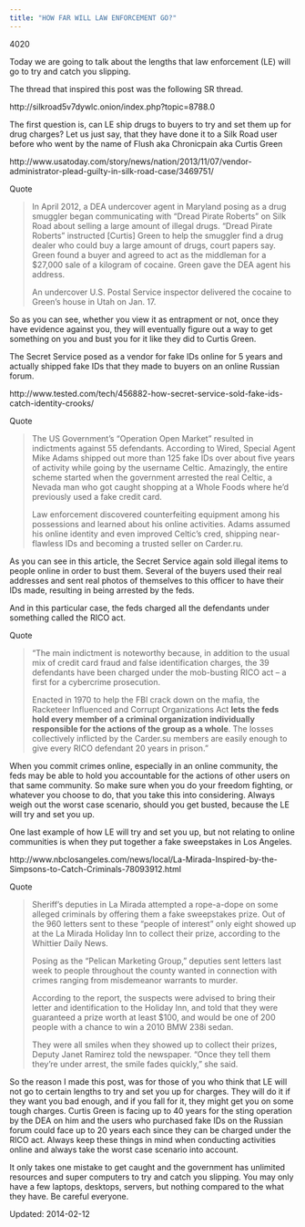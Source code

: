 ```yaml
---
title: "HOW FAR WILL LAW ENFORCEMENT GO?"
---
```

4020


<p>Today we are going to talk about the lengths that law enforcement (LE) will go to try and catch you slipping.</p>
<p>The thread that inspired this post was the following SR thread.</p>
<p>http://silkroad5v7dywlc.onion/index.php?topic=8788.0</p>
<p>The first question is, can LE ship drugs to buyers to try and set them up for drug charges? Let us just say, that they have done it to a Silk Road user before who went by the name of Flush aka Chronicpain aka Curtis Green</p>
<p>http://www.usatoday.com/story/news/nation/2013/11/07/vendor-administrator-plead-guilty-in-silk-road-case/3469751/</p>
<div>
<div>Quote</div>
</div>
<blockquote><p>In April 2012, a DEA undercover agent in Maryland posing as a drug smuggler began communicating with &#8220;Dread Pirate Roberts&#8221; on Silk Road about selling a large amount of illegal drugs. &#8220;Dread Pirate Roberts&#8221; instructed [Curtis] Green to help the smuggler find a drug dealer who could buy a large amount of drugs, court papers say. Green found a buyer and agreed to act as the middleman for a $27,000 sale of a kilogram of cocaine. Green gave the DEA agent his address.</p>
<p>An undercover U.S. Postal Service inspector delivered the cocaine to Green&#8217;s house in Utah on Jan. 17.</p></blockquote>
<p>So as you can see, whether you view it as entrapment or not, once they have evidence against you, they will eventually figure out a way to get something on you and bust you for it like they did to Curtis Green.</p>
<p>The Secret Service posed as a vendor for fake IDs online for 5 years and actually shipped fake IDs that they made to buyers on an online Russian forum.</p>
<p>http://www.tested.com/tech/456882-how-secret-service-sold-fake-ids-catch-identity-crooks/</p>
<div>
<div>Quote</div>
</div>
<blockquote><p>The US Government&#8217;s &#8220;Operation Open Market&#8221; resulted in indictments against 55 defendants. According to Wired, Special Agent Mike Adams shipped out more than 125 fake IDs over about five years of activity while going by the username Celtic. Amazingly, the entire scheme started when the government arrested the real Celtic, a Nevada man who got caught shopping at a Whole Foods where he&#8217;d previously used a fake credit card.</p>
<p>Law enforcement discovered counterfeiting equipment among his possessions and learned about his online activities. Adams assumed his online identity and even improved Celtic&#8217;s cred, shipping near-flawless IDs and becoming a trusted seller on Carder.ru.</p></blockquote>
<p>As you can see in this article, the Secret Service again sold illegal items to people online in order to bust them. Several of the buyers used their real addresses and sent real photos of themselves to this officer to have their IDs made, resulting in being arrested by the feds.</p>
<p>And in this particular case, the feds charged all the defendants under something called the RICO act.</p>
<div>
<div>Quote</div>
</div>
<blockquote><p>&#8220;The main indictment is noteworthy because, in addition to the usual mix of credit card fraud and false identification charges, the 39 defendants have been charged under the mob-busting RICO act – a first for a cybercrime prosecution.</p>
<p>Enacted in 1970 to help the FBI crack down on the mafia, the Racketeer Influenced and Corrupt Organizations Act <strong>lets the feds hold every member of a criminal organization individually responsible for the actions of the group as a whole</strong>. The losses collectively inflicted by the Carder.su members are easily enough to give every RICO defendant 20 years in prison.&#8221;</p></blockquote>
<p>When you commit crimes online, especially in an online community, the feds may be able to hold you accountable for the actions of other users on that same community. So make sure when you do your freedom fighting, or whatever you choose to do, that you take this into considering. Always weigh out the worst case scenario, should you get busted, because the LE will try and set you up.</p>
<p>One last example of how LE will try and set you up, but not relating to online communities is when they put together a fake sweepstakes in Los Angeles.</p>
<p>http://www.nbclosangeles.com/news/local/La-Mirada-Inspired-by-the-Simpsons-to-Catch-Criminals-78093912.html</p>
<div>
<div>Quote</div>
</div>
<blockquote><p>Sheriff&#8217;s deputies in La Mirada attempted a rope-a-dope on some alleged criminals by offering them a fake sweepstakes prize. Out of the 960 letters sent to these &#8220;people of interest&#8221; only eight showed up at the La Mirada Holiday Inn to collect their prize, according to the Whittier Daily News.</p>
<p>Posing as the &#8220;Pelican Marketing Group,&#8221; deputies sent letters last week to people throughout the county wanted in connection with crimes ranging from misdemeanor warrants to murder.</p>
<p>According to the report, the suspects were advised to bring their letter and identification to the Holiday Inn, and told that they were guaranteed a prize worth at least $100, and would be one of 200 people with a chance to win a 2010 BMW 238i sedan.</p>
<p>They were all smiles when they showed up to collect their prizes, Deputy Janet Ramirez told the newspaper. &#8220;Once they tell them they&#8217;re under arrest, the smile fades quickly,&#8221; she said.</p></blockquote>
<p>So the reason I made this post, was for those of you who think that LE will not go to certain lengths to try and set you up for charges. They will do it if they want you bad enough, and if you fall for it, they might get you on some tough charges. Curtis Green is facing up to 40 years for the sting operation by the DEA on him and the users who purchased fake IDs on the Russian forum could face up to 20 years each since they can be charged under the RICO act. Always keep these things in mind when conducting activities online and always take the worst case scenario into account.</p>
<p>It only takes one mistake to get caught and the government has unlimited resources and super computers to try and catch you slipping. You may only have a few laptops, desktops, servers, but nothing compared to the what they have. Be careful everyone.</p>

Updated: 2014-02-12

